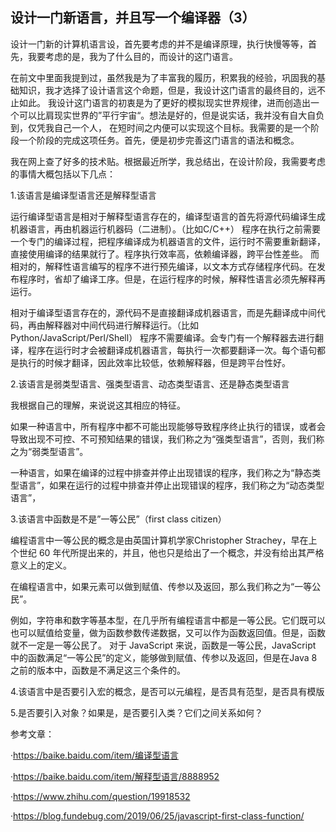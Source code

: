 ## 设计一门新语言，并且写一个编译器（3）

设计一门新的计算机语言设，首先要考虑的并不是编译原理，执行快慢等等，首先，我要考虑的是，我为了什么目的，而设计的这门语言。

在前文中里面我提到过，虽然我是为了丰富我的履历，积累我的经验，巩固我的基础知识，我才选择了设计语言这个命题，但是，我设计这门语言的最终目的，远不止如此。
我设计这门语言的初衷是为了更好的模拟现实世界规律，进而创造出一个可以比肩现实世界的”平行宇宙“。想法是好的，但是说实话，我并没有自大自负到，仅凭我自己一个人，
在短时间之内便可以实现这个目标。我需要的是一个阶段一个阶段的完成这项任务。首先，便是初步完善这门语言的语法和概念。

我在网上查了好多的技术贴。根据最近所学，我总结出，在设计阶段，我需要考虑的事情大概包括以下几点：

1.该语言是编译型语言还是解释型语言

运行编译型语言是相对于解释型语言存在的，编译型语言的首先将源代码编译生成机器语言，再由机器运行机器码（二进制）。（比如C/C++）
程序在执行之前需要一个专门的编译过程，把程序编译成为机器语言的文件，运行时不需要重新翻译，直接使用编译的结果就行了。程序执行效率高，依赖编译器，跨平台性差些。
而相对的，解释性语言编写的程序不进行预先编译，以文本方式存储程序代码。在发布程序时，省却了编译工序。但是，在运行程序的时候，解释性语言必须先解释再运行。

相对于编译型语言存在的，源代码不是直接翻译成机器语言，而是先翻译成中间代码，再由解释器对中间代码进行解释运行。（比如Python/JavaScript/Perl/Shell）
程序不需要编译。会专门有一个解释器去进行翻译，程序在运行时才会被翻译成机器语言，每执行一次都要翻译一次。每个语句都是执行的时候才翻译，因此效率比较低，依赖解释器，但是跨平台性好。

2.该语言是弱类型语言、强类型语言、动态类型语言、还是静态类型语言

我根据自己的理解，来说说这其相应的特征。

如果一种语言中，所有程序中都不可能出现能够导致程序终止执行的错误，或者会导致出现不可控、不可预知结果的错误，我们称之为“强类型语言”，否则，我们称之为“弱类型语言”。

一种语言，如果在编译的过程中排查并停止出现错误的程序，我们称之为“静态类型语言”，如果在运行的过程中排查并停止出现错误的程序，我们称之为“动态类型语言”，

3.该语言中函数是不是”一等公民”（first class citizen）

编程语言中一等公民的概念是由英国计算机学家Christopher Strachey，早在上个世纪 60 年代所提出来的，并且，他也只是给出了一个概念，并没有给出其严格意义上的定义。

在编程语言中，如果元素可以做到赋值、传参以及返回，那么我们称之为“一等公民”。

例如，字符串和数字等基本型，在几乎所有编程语言中都是一等公民。它们既可以也可以赋值给变量，做为函数参数传递数据，又可以作为函数返回值。但是，函数就不一定是一等公民了。
对于 JavaScript 来说，函数是一等公民，JavaScript 中的函数满足“一等公民”的定义，能够做到赋值、传参以及返回，但是在Java 8之前的版本中，函数是不满足这三个条件的。

4.该语言中是否要引入宏的概念，是否可以元编程，是否具有范型，是否具有模版


5.是否要引入对象？如果是，是否要引入类？它们之间关系如何？

参考文章：

·https://baike.baidu.com/item/编译型语言

·https://baike.baidu.com/item/解释型语言/8888952

·https://www.zhihu.com/question/19918532

·https://blog.fundebug.com/2019/06/25/javascript-first-class-function/
